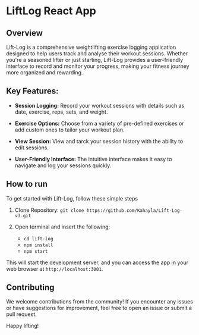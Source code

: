 # LiftLog React App

## Overview

Lift-Log is a comprehensive weightlifting exercise logging application designed to help users track and analyse their workout sessions. Whether you're a seasoned lifter or just starting, Lift-Log provides a user-friendly interface to record and monitor your progress, making your fitness journey more organized and rewarding.

## Key Features:

- **Session Logging:** Record your workout sessions with details such as date, exercise, reps, sets, and weight.

- **Exercise Options:** Choose from a variety of pre-defined exercises or add custom ones to tailor your workout plan.

- **View Session:** View and tarck your session history with the ability to edit sessions.

- **User-Friendly Interface:** The intuitive interface makes it easy to navigate and log your sessions quickly.

## How to run

To get started with Lift-Log, follow these simple steps

1. Clone Repository:
   `git clone https://github.com/Kahayla/Lift-Log-v3.git`

2. Open terminal and insert the following:
   - `cd lift-log`
   - `npm install`
   - `npm start`

This will start the development server, and you can access the app in your web browser at `http://localhost:3001`.

## Contributing

We welcome contributions from the community! If you encounter any issues or have suggestions for improvement, feel free to open an issue or submit a pull request.

Happy lifting!
